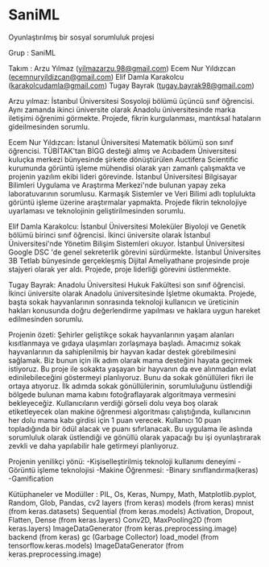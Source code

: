 # SaniML
Oyunlaştırılmış bir sosyal sorumluluk projesi

Grup : SaniML

Takım : Arzu Yılmaz            (yilmazarzu.98@gmail.com)
        Ecem Nur Yıldızcan  (ecemnuryildizcan@gmail.com)
        Elif Damla Karakolcu  (karakolcudamla@gmail.com)
        Tugay Bayrak          (tugay.bayrak98@gmail.com)
        
        
Arzu yılmaz: İstanbul Üniversitesi Sosyoloji bölümü üçüncü sınıf öğrencisi. Aynı zamanda ikinci üniversite olarak Anadolu üniversitesinde marka iletişimi öğrenimi görmekte. Projede, fikrin kurgulanması, mantıksal hataların gideilmesinden sorumlu.

Ecem Nur Yıldızcan: İstanul Üniversitesi Matematik bölümü son sınıf öğrencisi. TÜBİTAK'tan BİGG desteği almış ve Acıbadem Üniversitesi kuluçka merkezi bünyesinde şirkete dönüştürülen Auctifera Scientific kurumunda görüntü işleme mühendisi olarak yarı zamanlı çalışmakta ve projenin yazılım ekibi lideri görevinde. İstanbul Üniversitesi Bilgisayar Bilimleri Uygulama ve Araştırma Merkezi'nde bulunan yapay zeka laboratuvarının sorumlusu. Karmaşık Sistemler ve Veri Bilimi adlı toplulukta görüntü işleme üzerine araştırmalar yapmakta. Projede fikrin teknolojiye uyarlaması ve teknolojinin geliştirilmesinden sorumlu.

Elif Damla Karakolcu: İstanbul Üniversitesi Moleküler Biyoloji ve Genetik bölümü birinci sınıf öğrencisi. İkinci üniversite olarak İstanbul Üniversitesi'nde Yönetim Bilişim Sistemleri okuyor. İstanbul Üniversitesi Google DSC 'de genel sekreterlik görevini sürdürmekte. İstanbul Üniversites 3B Tetlab bünyesinde gerçekleşmiş Dijital Ameliyathane projesinde proje stajyeri olarak yer aldı. Projede, proje liderliği görevini üstlenmekte.

Tugay Bayrak: Anadolu Üniversitesi Hukuk Fakültesi son sınıf öğrencisi. İkinci üniversite olarak Anadolu üniversitesinde İşletme okumakta. Projede, başta sokak hayvanlarının sonrasında teknoloji kullanıcın ve üreticinin hakları konusunda doğru değerlendirme yapılması ve haklara uygun hareket edilmesinden sorumlu.


Projenin özeti: Şehirler geliştikçe sokak hayvanlarının yaşam alanları kısıtlanmaya ve gıdaya ulaşımları zorlaşmaya başladı. Amacımız sokak hayvanlarının da sahiplenilmiş bir hayvan kadar destek görebilmesini sağlamak. Biz bunun için ilk adım olarak mama desteğini hayata geçirmek istiyoruz. Bu proje ile sokakta yaşayan bir hayvanın da eve alınmadan evlat edinilebileceğini göstermeyi planlıyoruz. Bunu da sokak gönüllüleri fikri ile ortaya atıyoruz. İlk adımda sokak gönüllülerinin, sorumluluğunu üstlendiği bölgede bulunan mama kabını fotoğraflayarak algoritmaya vermesini bekleyeceğiz. Kullanıcıların verdiği görseli dolu veya boş olarak etiketleyecek olan makine öğrenmesi algoritması çalıştığında, kullanıcının her dolu mama kabı girdisi için 1 puan verecek. Kullanıcı 10 puan topladığında bir ödül alacak ve puanı sıfırlanacak. Bu uygulama ile aslında sorumluluk olarak üstlendiği ve gönüllü olarak yapacağı bu işi oyunlaştırarak zevkli ve daha yapılabilir hale getirmeyi planlıyoruz.  


Projenin yenilikçi yönü:
  -Kişiselleştirilmiş teknoloji kullanımı deneyimi
  -Görüntü işleme teknolojisi
  -Makine Öğrenmesi:
    -Binary sınıflandırma(keras)
  -Gamification

Kütüphaneler ve Modüller :
  PIL, Os, Keras, Numpy, Math, Matplotlib.pyplot, Random, Glob, Pandas, cv2
  layers (from keras)
  models (from keras)
  mnist (from keras.datasets)
  Sequential (from keras.models)
  Activation, Dropout, Flatten, Dense (from keras.layers)
  Conv2D, MaxPooling2D (from keras.layers)
  ImageDataGenerator (from keras.preprocessing.image)
  backend (from keras)
  gc (Garbage Collector)
  load_model (from tensorflow.keras.models)
  ImageDataGenerator (from keras.preprocessing.image)
  
  

